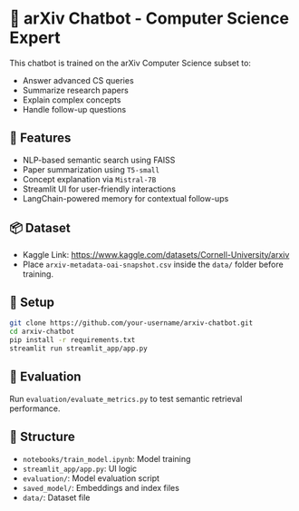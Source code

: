 
# 🤖 arXiv Chatbot - Computer Science Expert

This chatbot is trained on the arXiv Computer Science subset to:
- Answer advanced CS queries
- Summarize research papers
- Explain complex concepts
- Handle follow-up questions

## 🔧 Features
- NLP-based semantic search using FAISS
- Paper summarization using `T5-small`
- Concept explanation via `Mistral-7B`
- Streamlit UI for user-friendly interactions
- LangChain-powered memory for contextual follow-ups

## 📦 Dataset
- Kaggle Link: https://www.kaggle.com/datasets/Cornell-University/arxiv
- Place `arxiv-metadata-oai-snapshot.csv` inside the `data/` folder before training.

## 🚀 Setup
```bash
git clone https://github.com/your-username/arxiv-chatbot.git
cd arxiv-chatbot
pip install -r requirements.txt
streamlit run streamlit_app/app.py
```

## 🧪 Evaluation
Run `evaluation/evaluate_metrics.py` to test semantic retrieval performance.

## 📁 Structure
- `notebooks/train_model.ipynb`: Model training
- `streamlit_app/app.py`: UI logic
- `evaluation/`: Model evaluation script
- `saved_model/`: Embeddings and index files
- `data/`: Dataset file
